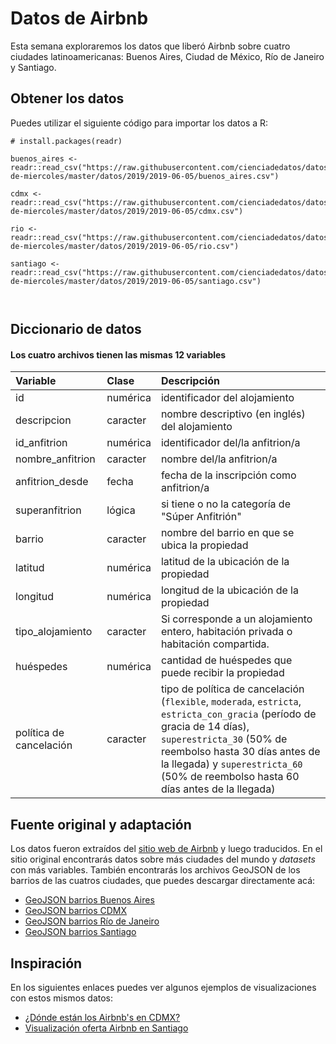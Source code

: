 # Datos de Airbnb

Esta semana exploraremos los datos que liberó Airbnb sobre cuatro ciudades latinoamericanas: Buenos Aires, Ciudad de México, Río de Janeiro y Santiago.


## Obtener los datos

Puedes utilizar el siguiente código para importar los datos a R:

```
# install.packages(readr)

buenos_aires <- readr::read_csv("https://raw.githubusercontent.com/cienciadedatos/datos-de-miercoles/master/datos/2019/2019-06-05/buenos_aires.csv")

cdmx <- readr::read_csv("https://raw.githubusercontent.com/cienciadedatos/datos-de-miercoles/master/datos/2019/2019-06-05/cdmx.csv")

rio <- readr::read_csv("https://raw.githubusercontent.com/cienciadedatos/datos-de-miercoles/master/datos/2019/2019-06-05/rio.csv")

santiago <- readr::read_csv("https://raw.githubusercontent.com/cienciadedatos/datos-de-miercoles/master/datos/2019/2019-06-05/santiago.csv")



```

## Diccionario de datos

#### Los cuatro archivos tienen las mismas 12 variables

|Variable       |Clase               |Descripción |
|:--------------|:-------------------|:-----------|
| id | numérica | identificador del alojamiento |
| descripcion | caracter | nombre descriptivo (en inglés) del alojamiento |
| id_anfitrion | numérica | identificador del/la anfitrion/a
| nombre_anfitrion | caracter | nombre del/la anfitrion/a |
| anfitrion_desde | fecha | fecha de la inscripción como anfitrion/a |
| superanfitrion | lógica | si tiene o no la categoría de "Súper Anfitrión" |
| barrio | caracter | nombre del barrio en que se ubica la propiedad |
| latitud | numérica | latitud de la ubicación de la propiedad |
| longitud | numérica | longitud de la ubicación de la propiedad |
| tipo_alojamiento | caracter | Si corresponde a un alojamiento entero, habitación privada o habitación compartida. |
| huéspedes | numérica | cantidad de huéspedes que puede recibir la propiedad |
| política de cancelación | caracter | tipo de política de cancelación (`flexible`, `moderada`, `estricta`, `estricta_con_gracia` (período de gracia de 14 días), `superestricta_30` (50% de reembolso hasta 30 días antes de la llegada) y `superestricta_60` (50% de reembolso hasta 60 días antes de la llegada) |


## Fuente original y adaptación
Los datos fueron extraídos del [sitio web de Airbnb](http://insideairbnb.com/get-the-data.html) y luego traducidos. En el sitio original encontrarás datos sobre más ciudades del mundo y _datasets_ con más variables.
También encontrarás los archivos GeoJSON de los barrios de las cuatros ciudades, que puedes descargar directamente acá:

* [GeoJSON barrios Buenos Aires](http://data.insideairbnb.com/argentina/ciudad-aut%C3%B3noma-de-buenos-aires/buenos-aires/2019-04-17/visualisations/neighbourhoods.geojson)
* [GeoJSON barrios CDMX](http://data.insideairbnb.com/mexico/df/mexico-city/2019-04-17/visualisations/neighbourhoods.geojson)
* [GeoJSON barrios Río de Janeiro](http://data.insideairbnb.com/brazil/rj/rio-de-janeiro/2019-04-16/visualisations/neighbourhoods.geojson)
* [GeoJSON barrios Santiago](http://data.insideairbnb.com/chile/rm/santiago/2019-03-15/visualisations/neighbourhoods.geojson)

## Inspiración

En los siguientes enlaces puedes ver algunos ejemplos de visualizaciones con estos mismos datos:

* [¿Dónde están los Airbnb's en CDMX?](https://medium.com/@datavizero/d%C3%B3nde-est%C3%A1n-los-airbnbs-en-la-cdmx-ffc5c3f69d7b)
* [Visualización oferta Airbnb en Santiago](https://twitter.com/Juanizio_C/status/1135925156956782593)
